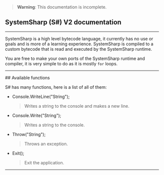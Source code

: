> **Warning**:
> This documentation is incomplete.

## SystemSharp (S#) V2 documentation

<hr/>

SystemSharp is a high level bytecode language, it currently has no use or goals and is more of a learning experience. SystemSharp is compiled to a custom bytecode that is read and executed by the SystemSharp runtime.

You are free to make your own ports of the SystemSharp runtime and compiler, it is very simple to do as it is mostly ``for`` loops.

<hr/>
## Available functions

S# has many functions, here is a list of all of them:

- Console.WriteLine("String");
	> Writes a string to the console and makes a new line.
- Console.Write("String");
	> Writes a string to the console.
- Throw("String");
    > Throws an exception.
- Exit();
    > Exit the application.

<hr/>